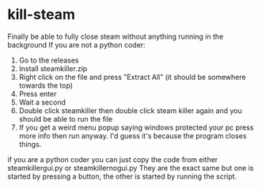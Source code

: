 # kill-steam
Finally be able to fully close steam without anything running in the background
If you are not a python coder:
1. Go to the releases
2. Install steamkiller.zip
3. Right click on the file and press "Extract All" (it should be somewhere towards the top)
4. Press enter
5. Wait a second
6. Double click steamkiller then double click steam killer again and you should be able to run the file
7. If you get a weird menu popup saying windows protected your pc press more info then run anyway.
I'd guess it's because the program closes things.

if you are a python coder you can just copy the code from either steamkillergui.py or steamkillernogui.py
They are the exact same but one is started by pressing a button, the other is started by running the script.
